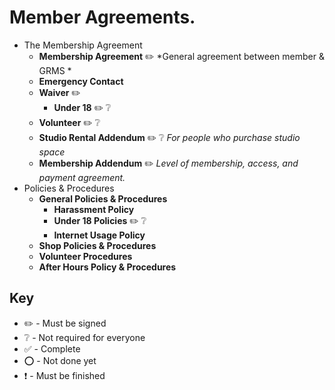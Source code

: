 # Member Agreements.




* The Membership Agreement
  * **Membership Agreement** :pencil2: *General agreement between member & GRMS *
  * **Emergency Contact**
  * **Waiver** :pencil2:
    * **Under 18** :pencil2: :grey_question:
  * **Volunteer** :pencil2: :grey_question:
  * **Studio Rental Addendum** :pencil2: :grey_question: *For people who purchase studio space*
  * **Membership Addendum** :pencil2: *Level of membership, access, and payment agreement.*
* Policies & Procedures
  * **General Policies & Procedures**
    * **Harassment Policy**
    * **Under 18 Policies** :pencil2: :grey_question:
    * **Internet Usage Policy**
  * **Shop Policies & Procedures**
  * **Volunteer Procedures**
  * **After Hours Policy & Procedures**

## Key
* :pencil2: - Must be signed
* :grey_question: - Not required for everyone
* :white_check_mark:  - Complete
* :o: - Not done yet
* :heavy_exclamation_mark: - Must be finished

